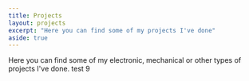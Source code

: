 ```yaml
---
title: Projects
layout: projects
excerpt: "Here you can find some of my projects I've done"
aside: true
---
```


Here you can find some of my electronic, mechanical or other types of
projects I've done. test 9
